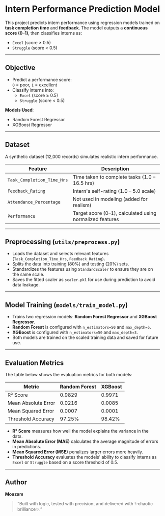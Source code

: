 # Intern Performance Prediction Model

This project predicts intern performance using regression models trained on **task completion time** and **feedback**. The model outputs a **continuous score (0–1)**, then classifies interns as:

- `Excel` (score ≥ 0.5)  
- `Struggle` (score < 0.5)

---

## Objective

- Predict a performance score:  
  `0` = poor, `1` = excellent
- Classify interns into:
  - `Excel` (score ≥ 0.5)  
  - `Struggle` (score < 0.5)

**Models Used**:
- Random Forest Regressor  
- XGBoost Regressor

---

## Dataset

A synthetic dataset (12,000 records) simulates realistic intern performance.

| Feature                    | Description                                                  |
|----------------------------|--------------------------------------------------------------|
| `Task_Completion_Time_Hrs` | Time taken to complete tasks (1.0 – 16.5 hrs)                |
| `Feedback_Rating`          | Intern's self-rating (1.0 – 5.0 scale)                       |
| `Attendance_Percentage`    | Not used in modeling (added for realism)                     |
| `Performance`              | Target score (0–1), calculated using normalized features     |

---

## Preprocessing (`utils/preprocess.py`)

- Loads the dataset and selects relevant features (`Task_Completion_Time_Hrs`, `Feedback_Rating`).
- Splits the data into training (80%) and testing (20%) sets.
- Standardizes the features using `StandardScaler` to ensure they are on the same scale.
- Saves the fitted scaler as `scaler.pkl` for use during prediction to avoid data leakage.

---

## Model Training (`models/train_model.py`)

- Trains two regression models: **Random Forest Regressor** and **XGBoost Regressor**.
- **Random Forest** is configured with `n_estimators=50` and `max_depth=5`.
- **XGBoost** is configured with `n_estimators=50` and `max_depth=3`.
- Both models are trained on the scaled training data and saved for future use.

---

## Evaluation Metrics

The table below shows the evaluation metrics for both models:

| Metric               | Random Forest | XGBoost     |
|----------------------|---------------|-------------|
| R² Score             | 0.9829        | 0.9971      |
| Mean Absolute Error  | 0.0216        | 0.0085      |
| Mean Squared Error   | 0.0007        | 0.0001      |
| Threshold Accuracy   | 97.25%        | 98.42%      |

- **R² Score** measures how well the model explains the variance in the data.
- **Mean Absolute Error (MAE)** calculates the average magnitude of errors in predictions.
- **Mean Squared Error (MSE)** penalizes larger errors more heavily.
- **Threshold Accuracy** evaluates the models' ability to classify interns as `Excel` or `Struggle` based on a score threshold of 0.5.

---

## Author

**Moazam**

> “Built with logic, tested with precision, and delivered with ✨chaotic brilliance✨.”
